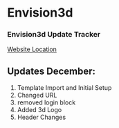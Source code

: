 # Envision3d
### Envision3d Update Tracker
[Website Location](https://cravingclicks.dev/Envision3d/ "Track Changes")


## Updates December:
1. Template Import and Initial Setup
2. Changed URL
3. removed login block
4. Added 3d Logo
5. Header Changes
